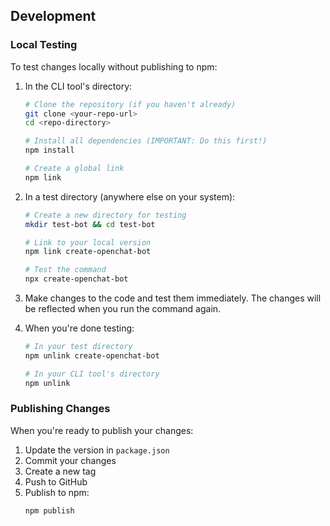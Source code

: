 ## Development

### Local Testing

To test changes locally without publishing to npm:

1. In the CLI tool's directory:
   ```bash
   # Clone the repository (if you haven't already)
   git clone <your-repo-url>
   cd <repo-directory>

   # Install all dependencies (IMPORTANT: Do this first!)
   npm install

   # Create a global link
   npm link
   ```

2. In a test directory (anywhere else on your system):
   ```bash
   # Create a new directory for testing
   mkdir test-bot && cd test-bot

   # Link to your local version
   npm link create-openchat-bot

   # Test the command
   npx create-openchat-bot
   ```

3. Make changes to the code and test them immediately. The changes will be reflected when you run the command again.

4. When you're done testing:
   ```bash
   # In your test directory
   npm unlink create-openchat-bot

   # In your CLI tool's directory
   npm unlink
   ```

### Publishing Changes

When you're ready to publish your changes:

1. Update the version in `package.json`
2. Commit your changes
3. Create a new tag
4. Push to GitHub
5. Publish to npm:
   ```bash
   npm publish
   ```